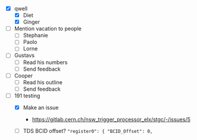 - [x] qwell
  - [x] Diet
  - [x] Ginger
- [ ] Mention vacation to people
  - [ ] Stephanie
  - [ ] Paolo
  - [ ] Lorne
- [ ] Gustavs
  - [ ] Read his numbers
  - [ ] Send feedback
- [ ] Cooper
  - [ ] Read his outline
  - [ ] Send feedback
- [ ] 191 testing
  - [x] Make an issue
    - https://gitlab.cern.ch/nsw_trigger_processor_elx/stgc/-/issues/5
  - [ ] TDS BCID offset? `"register0": { "BCID_Offset": 0,`
    
